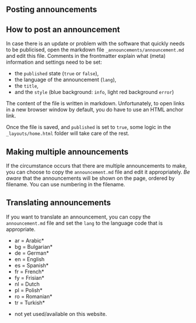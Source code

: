 Posting announcements
---------------------

## How to post an announcement

In case there is an update or problem with the software that quickly needs to be publicised, open the markdown file `_announcements/announcement.md` and edit this file. Comments in the frontmatter explain what (meta) information and settings need to be set:

- the `published` state (`true` or `false`),
- the language of the announcement (`lang`),
- the `title`,
- and the `style` (blue background: `info`, light red background `error`)

The content of the file is written in markdown. Unfortunately, to open links in a new browser window by default, you do have to use an HTML anchor link. 

Once the file is saved, and `published` is set to `true`, some logic in the `_layouts/home.html` folder will take care of the rest. 

## Making multiple announcements

If the circumstance occurs that there are multiple announcements to make, you can choose to copy the `announcement.md` file and edit it appropriately. *Be aware* that the announcements will be shown on the page, ordered by filename. You can use numbering in the filename.

## Translating announcements

If you want to translate an announcement, you can copy the `announcement.md` file and set the `lang` to the language code that is appropriate. 

- ar = Arabic*
- bg = Bulgarian*
- de = German*
- en = English
- es = Spanish*
- fr = French*
- fy = Frisian*
- nl = Dutch
- pl = Polish*
- ro = Romanian*
- tr = Turkish*

* not yet used/available on this website.
